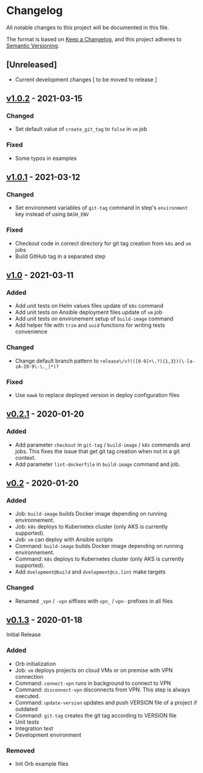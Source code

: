 # Changelog
All notable changes to this project will be documented in this file.

The format is based on [Keep a Changelog](https://keepachangelog.com/en/1.0.0/),
and this project adheres to [Semantic Versioning](https://semver.org/spec/v2.0.0.html).

## [Unreleased]
 - Current development changes [ to be moved to release ]

## [v1.0.2] - 2021-03-15
### Changed
 - Set default value of `create_git_tag` to `false` in `vm` job

### Fixed
- Some typos in esamples

## [v1.0.1] - 2021-03-12
### Changed
 - Set environment variables of `git-tag` command in step's `environment` key instead of using `BASH_ENV`

### Fixed
 - Checkout code in correct directory for git tag creation from `k8s` and `vm` jobs
 - Build GitHub tag in a separated step

## [v1.0] - 2021-03-11
### Added
 - Add unit tests on Helm values files update of `k8s` command
 - Add unit tests on Ansible deployment files update of `vm` job
 - Add unit tests on environement setup of `build-image` command
 - Add helper file with `trim` and `uuid` functions for writing tests convenience

### Changed
 - Change default branch pattern to `release\/v?(([0-9]+\.?){1,3})(\-[a-zA-Z0-9\-\._]*)?`

### Fixed
 - Use `mawk` to replace deployed version in deploy configuration files

## [v0.2.1] - 2020-01-20
### Added
 - Add parameter `checkout` in `git-tag` / `build-image` / `k8s` commands and jobs. This fixes the issue that get git tag creation when not in a git context.
 - Add parameter `lint-dockerfile` in `build-image` command and job.

## [v0.2] - 2020-01-20
### Added
 - Job: `build-image` builds Docker image depending on running environnement.
 - Job: `k8s` deploys to Kubernetes cluster (only AKS is currently supported).
 - Job: `vm` can deploy with Ansible scripts
 - Command: `build-image` builds Docker image depending on running environnement.
 - Command: `k8s` deploys to Kubernetes cluster (only AKS is currently supported).
 - Add `dvelopment@build` and `dvelopment@cs.lint` make targets

### Changed
 - Renamed `_vpn` / `-vpn` siffixes with `vpn_` / `vpn-` prefixes in all files

## [v0.1.3] - 2020-01-18
Initial Release

### Added
 - Orb initialization
 - Job: `vm` deploys projects on cloud VMs or on premise with VPN connection
 - Command: `connect-vpn` runs in background to connect to VPN
 - Command: `disconnect-vpn` disconnects from VPN. This step is always executed.
 - Command: `update-version` updates and push VERSION file of a project if outdated
 - Command: `git-tag` creates the git tag according to VERSION file
 - Unit tests
 - Integration test
 - Development environment

### Removed
 - Init Orb example files


[v1.0.2]: https://github.com/cospirit/deploy-orb/releases/tag/v1.0.2
[v1.0.1]: https://github.com/cospirit/deploy-orb/releases/tag/v1.0.1
[v1.0]: https://github.com/cospirit/deploy-orb/releases/tag/v1.0
[v0.2.1]: https://github.com/cospirit/deploy-orb/releases/tag/v0.2.1
[v0.2]: https://github.com/cospirit/deploy-orb/releases/tag/v0.2
[v0.1.3]: https://circleci.com/developer/orbs/orb/cospirit/deploy?version=0.1.3
